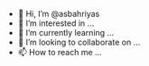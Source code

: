 - 👋 Hi, I’m @asbahriyas
- 👀 I’m interested in ...
- 🌱 I’m currently learning ...
- 💞️ I’m looking to collaborate on ...
- 📫 How to reach me ...

<!---
asbahriyas/asbahriyas is a ✨ special ✨ repository because its `README.md` (this file) appears on your GitHub profile.
You can click the Preview link to take a look at your changes.
--->
